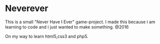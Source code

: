 # Neverever
This is a small "Never Have I Ever" game-project. 
I made this because i am learning to code and i just wanted to make something.
@2016

On my way to learn html5,css3 and php5.

